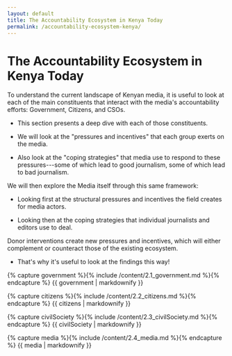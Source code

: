 ```yaml
---
layout: default
title: The Accountability Ecosystem in Kenya Today
permalink: /accountability-ecosystem-kenya/
---
```


# The Accountability Ecosystem in Kenya Today

To understand the current landscape of Kenyan media, it is useful to look at each of the main constituents that interact with the media's accountability efforts: Government, Citizens, and CSOs.

-   This section presents a deep dive with each of those constituents.  

-   We will look at the "pressures and incentives" that each group exerts on the media.

-   Also look at the "coping strategies" that media use to respond to these pressures---some of which lead to good journalism, some of which lead to bad journalism.

We will then explore the Media itself through this same framework:

-   Looking first at the structural pressures and incentives the field creates for media actors.

-   Looking then at the coping strategies that individual journalists and editors use to deal.

Donor interventions create new pressures and incentives, which will either complement or counteract those of the existing ecosystem.

-   That's why it's useful to look at the findings this way!

<section id="government">

{% capture government %}{% include /content/2.1_government.md %}{% endcapture %}
  {{ government | markdownify }}

</section>

<section id="citizens">

{% capture citizens %}{% include /content/2.2_citizens.md %}{% endcapture %}
  {{ citizens | markdownify }}

</section>

<section id="civilSociety">

{% capture civilSociety %}{% include /content/2.3_civilSociety.md %}{% endcapture %}
  {{ civilSociety | markdownify }}

</section>

<section id="media">

{% capture media %}{% include /content/2.4_media.md %}{% endcapture %}
  {{ media | markdownify }}

</section>
